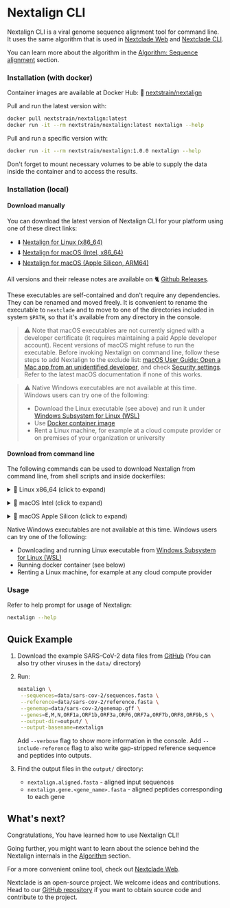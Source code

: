 # Nextalign CLI

Nextalign CLI is a viral genome sequence alignment tool for command line. It uses the same algorithm that is used in [Nextclade Web](nextclade-web) and [Nextclade CLI](nextclade-cli).

You can learn more about the algorithm in the [Algorithm: Sequence alignment](algorithm.html#sequence-alignment) section.

### Installation (with docker)

Container images are available at Docker Hub: 🐋 [nextstrain/nextalign](https://hub.docker.com/repository/docker/nextstrain/nextalign)

Pull and run the latest version with:

```bash
docker pull nextstrain/nextalign:latest
docker run -it --rm nextstrain/nextalign:latest nextalign --help
```

Pull and run a specific version with:

```bash
docker run -it --rm nextstrain/nextalign:1.0.0 nextalign --help
```

Don't forget to mount necessary volumes to be able to supply the data inside the container and to access the results.

### Installation (local)

#### Download manually

You can download the latest version of Nextalign CLI for your platform using one of these direct links:

- ⬇️ [Nextalign for Linux (x86_64)](https://github.com/nextstrain/nextalign/releases/latest/download/nextalign-Linux-x86_64)
- ⬇️ [Nextalign for macOS (Intel, x86_64)](https://github.com/nextstrain/nextalign/releases/latest/download/nextalign-MacOS-x86_64)
- ⬇️ [Nextalign for macOS (Apple Silicon, ARM64)](https://github.com/nextstrain/nextalign/releases/latest/download/nextalign-MacOS-arm64)

All versions and their release notes are available on 🐈 [Github Releases](https://github.com/nextstrain/nextclade/releases).

These executables are self-contained and don't require any dependencies. They can be renamed and moved freely. It is convenient to rename the executable to `nextclade` and to move to one of the directories included in system `$PATH`, so that it's available from any directory in the console.

> ⚠️ Note that macOS executables are not currently signed with a developer certificate (it requires maintaining a paid Apple developer account). Recent versions of macOS might refuse to run the executable. Before invoking Nextalign on command line, follow these steps to add Nextalign to the exclude list:
> <a target="_blank" rel="noopener noreferrer" href="https://support.apple.com/guide/mac-help/open-a-mac-app-from-an-unidentified-developer-mh40616/mac">
macOS User Guide: Open a Mac app from an unidentified developer</a>, and check <a target="_blank" rel="noopener noreferrer" href="https://support.apple.com/en-us/HT202491">
Security settings</a>. Refer to the latest macOS documentation if none of this works.

> ⚠️ Native Windows executables are not available at this time. Windows users can try one of the following:
>
> - Download the Linux executable (see above) and run it under [Windows Subsystem for Linux (WSL)](https://docs.microsoft.com/en-us/windows/wsl/install-win10)
> - Use [Docker container image](#installation-with-docker)
> - Rent a Linux machine, for example at a cloud compute provider or on premises of your organization or university
>


#### Download from command line

The following commands can be used to download Nextalign from command line, from shell scripts and inside dockerfiles:

<p>
<details>
<summary>
🐧 Linux x86_64 (click to expand)
</summary>

Download latest version:

```bash
curl -fsSL "https://github.com/nextstrain/nextclade/releases/latest/download/nextalign-Linux-x86_64" -o "nextalign" && chmod +x nextalign
```

Download specific version:

```bash
NEXTALIGN_VERSION=1.0.0 curl -fsSL "https://github.com/nextstrain/nextclade/releases/download/nextalign-${NEXTALIGN_VERSION}/nextalign-Linux-x86_64" -o "nextalign" && chmod +x nextalign
```

</details>
</p>

<p>
<details>
<summary>
🍏 macOS Intel (click to expand)
</summary>

Download latest version:

```bash
curl -fsSL "https://github.com/nextstrain/nextclade/releases/latest/download/nextalign-MacOS-x86_64" -o "nextalign" && chmod +x nextalign
```

Download specific version:

```bash
NEXTALIGN_VERSION=1.0.0 curl -fsSL "https://github.com/nextstrain/nextclade/releases/download/nextalign-${NEXTALIGN_VERSION}/nextalign-MacOS-x86_64" -o "nextalign" && chmod +x nextalign
```

</details>
</p>

<p>
<details>
<summary>
🍎 macOS Apple Silicon (click to expand)
</summary>

Download latest version:

```bash
curl -fsSL "https://github.com/nextstrain/nextclade/releases/latest/download/nextalign-MacOS-arm64" -o "nextalign" && chmod +x nextalign
```

Download specific version:

```bash
NEXTALIGN_VERSION=1.0.0 curl -fsSL "https://github.com/nextstrain/nextclade/releases/download/nextalign-${NEXTALIGN_VERSION}/nextalign-MacOS-arm64" -o "nextalign" && chmod +x nextalign
```

</details>
</p>


Native Windows executables are not available at this time. Windows users can try one of the following:

- Downloading and running Linux executable from [Windows Subsystem for Linux (WSL)](https://docs.microsoft.com/en-us/windows/wsl/install-win10)
- Running docker container (see below)
- Renting a Linux machine, for example at any cloud compute provider

### Usage

Refer to help prompt for usage of Nextalign:

```bash
nextalign --help
```

## Quick Example

1. Download the example SARS-CoV-2 data files from [GitHub](https://github.com/nextstrain/nextclade/tree/master/data/sars-cov-2)
    (You can also try other viruses in the `data/` directory)

2. Run:

   ```bash
   nextalign \
    --sequences=data/sars-cov-2/sequences.fasta \
    --reference=data/sars-cov-2/reference.fasta \
    --genemap=data/sars-cov-2/genemap.gff \
    --genes=E,M,N,ORF1a,ORF1b,ORF3a,ORF6,ORF7a,ORF7b,ORF8,ORF9b,S \
    --output-dir=output/ \
    --output-basename=nextalign
   ```

   Add `--verbose` flag to show more information in the console. Add `--include-reference` flag to also write gap-stripped reference sequence and peptides into outputs.

3. Find the output files in the `output/` directory:

    - `nextalign.aligned.fasta` - aligned input sequences
    - `nextalign.gene.<gene_name>.fasta` - aligned peptides corresponding to each gene


## What's next?

Congratulations, You have learned how to use Nextalign CLI!

Going further, you might want to learn about the science behind the Nextalign internals in the [Algorithm](algorithm)
section.

For a more convenient online tool, check out [Nextclade Web](nextclade-web).

Nextclade is an open-source project. We welcome ideas and contributions. Head to
our [GitHub repository](https://github.com/nextstrain/nextclade) if you want to obtain source code and contribute to the
project.
